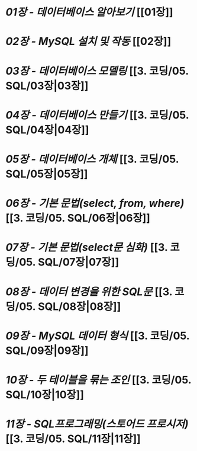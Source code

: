 
# *01장 - 데이터베이스 알아보기*  [[01장]]

# *02장 - MySQL 설치 및 작동*  [[02장]]

# *03장 - 데이터베이스 모델링*  [[3. 코딩/05. SQL/03장|03장]]

# *04장 - 데이터베이스 만들기*  [[3. 코딩/05. SQL/04장|04장]]

# *05장 - 데이터베이스 개체*  [[3. 코딩/05. SQL/05장|05장]]

# *06장 - 기본 문법(select, from, where)* [[3. 코딩/05. SQL/06장|06장]]

# *07장 - 기본 문법(select문 심화)* [[3. 코딩/05. SQL/07장|07장]]

# *08장 - 데이터 변경을 위한 SQL문* [[3. 코딩/05. SQL/08장|08장]]

# *09장 - MySQL 데이터 형식* [[3. 코딩/05. SQL/09장|09장]]

# *10장 - 두 테이블을  묶는 조인* [[3. 코딩/05. SQL/10장|10장]]

# *11장 - SQL프로그래밍(스토어드 프로시저)* [[3. 코딩/05. SQL/11장|11장]]



